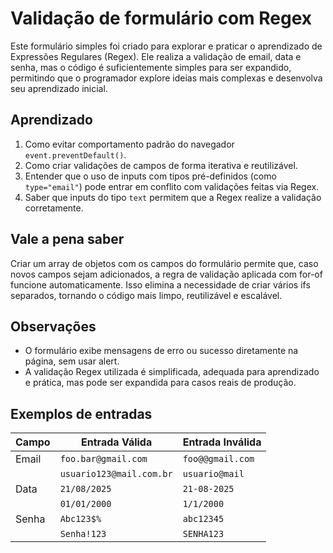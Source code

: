 # Validação de formulário com Regex

Este formulário simples foi criado para explorar e praticar o aprendizado de Expressões Regulares (Regex). Ele realiza a validação de email, data e senha, mas o código é suficientemente simples para ser expandido, permitindo que o programador explore ideias mais complexas e desenvolva seu aprendizado inicial.

## Aprendizado

1. Como evitar comportamento padrão do navegador `event.preventDefault()`.
2. Como criar validações de campos de forma iterativa e reutilizável.
3. Entender que o uso de inputs com tipos pré-definidos (como `type="email"`) pode entrar em conflito com validações feitas via Regex.
4. Saber que inputs do tipo `text` permitem que a Regex realize a validação corretamente.

## Vale a pena saber

Criar um array de objetos com os campos do formulário permite que, caso novos campos sejam adicionados, a regra de validação aplicada com for-of funcione automaticamente. Isso elimina a necessidade de criar vários ifs separados, tornando o código mais limpo, reutilizável e escalável.

## Observações
- O formulário exibe mensagens de erro ou sucesso diretamente na página, sem usar alert.
- A validação Regex utilizada é simplificada, adequada para aprendizado e prática, mas pode ser expandida para casos reais de produção.

## Exemplos de entradas

| Campo | Entrada Válida           | Entrada Inválida |
| ----- | ------------------------ | ---------------- |
| Email | `foo.bar@gmail.com`      | `foo@@gmail.com` |
|       | `usuario123@mail.com.br` | `usuario@mail`   |
| Data  | `21/08/2025`             | `21-08-2025`     |
|       | `01/01/2000`             | `1/1/2000`       |
| Senha | `Abc123$%`               | `abc12345`       |
|       | `Senha!123`              | `SENHA123`       |

